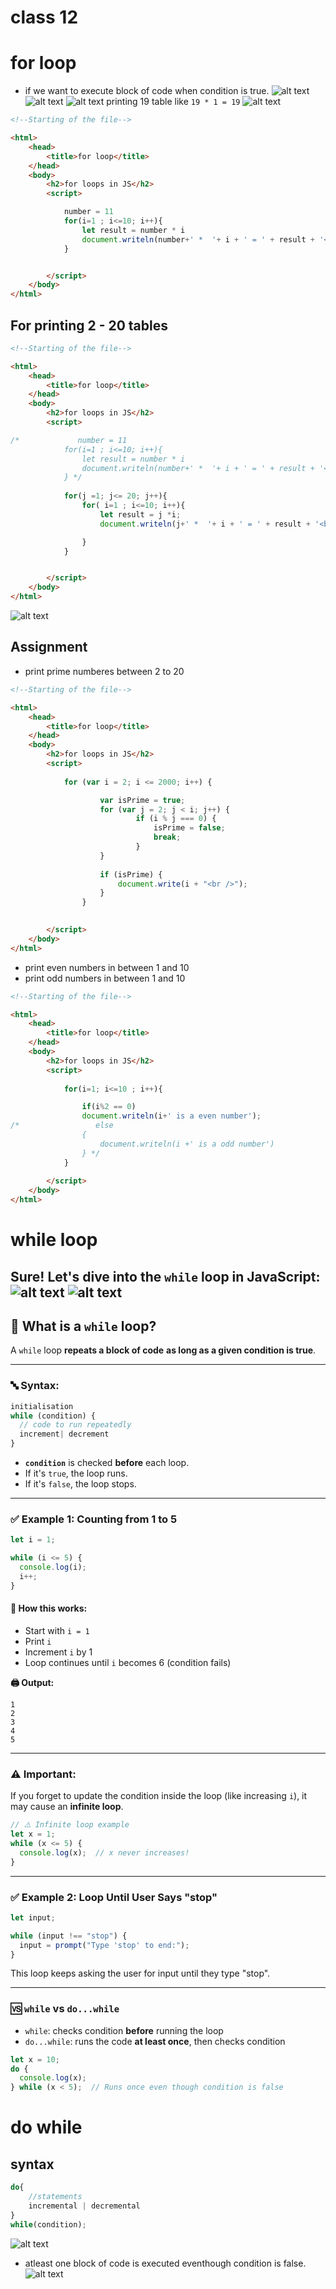 # class 12
# for loop
* if we want to execute block of code when condition is true.
![alt text](images/img1.png)
![alt text](images/img2.png)
![alt text](images/img3.png)
printing 19 table like `19 * 1 = 19`
![alt text](images/img4.png)
```html
<!--Starting of the file-->

<html>
    <head>
        <title>for loop</title>
    </head>
    <body>
        <h2>for loops in JS</h2>
        <script>

            number = 11
            for(i=1 ; i<=10; i++){
                let result = number * i
                document.writeln(number+' *  '+ i + ' = ' + result + '<br>')
            }


        </script>
    </body>
</html>
```
## For printing 2 - 20 tables
```html
<!--Starting of the file-->

<html>
    <head>
        <title>for loop</title>
    </head>
    <body>
        <h2>for loops in JS</h2>
        <script>

/*             number = 11
            for(i=1 ; i<=10; i++){
                let result = number * i
                document.writeln(number+' *  '+ i + ' = ' + result + '<br>')
            } */
            
            for(j =1; j<= 20; j++){
                for( i=1 ; i<=10; i++){
                    let result = j *i;
                    document.writeln(j+' *  '+ i + ' = ' + result + '<br>')

                }
            }


        </script>
    </body>
</html>
```
![alt text](images/img5.png)
## Assignment
* print prime numberes between 2 to 
20
```html
<!--Starting of the file-->

<html>
    <head>
        <title>for loop</title>
    </head>
    <body>
        <h2>for loops in JS</h2>
        <script>
            
            for (var i = 2; i <= 2000; i++) {

                    var isPrime = true;
                    for (var j = 2; j < i; j++) {
                            if (i % j === 0) {
                                isPrime = false;
                                break;
                            }
                    }
                    
                    if (isPrime) {
                        document.write(i + "<br />");
                    }
                }

        
        </script>
    </body>
</html>
```
* print even numbers in between 1 and 10
* print odd numbers in between 1 and 10
```html
<!--Starting of the file-->

<html>
    <head>
        <title>for loop</title>
    </head>
    <body>
        <h2>for loops in JS</h2>
        <script>
            
            for(i=1; i<=10 ; i++){

                if(i%2 == 0)
                document.writeln(i+' is a even number');
/*                 else
                {
                    document.writeln(i +' is a odd number')
                } */
            }
        
        </script>
    </body>
</html>
```
  


  # while loop
  Sure! Let's dive into the **`while` loop** in JavaScript:
![alt text](images/img6.png)
![alt text](images/img7.png)
---

## 🔁 What is a `while` loop?

A `while` loop **repeats a block of code** **as long as a given condition is true**.

---

### 🔤 Syntax:

```javascript
initialisation 
while (condition) {
  // code to run repeatedly
  increment| decrement
}
```

* **`condition`** is checked **before** each loop.
* If it's `true`, the loop runs.
* If it's `false`, the loop stops.

---

### ✅ Example 1: Counting from 1 to 5

```javascript
let i = 1;

while (i <= 5) {
  console.log(i);
  i++;
}
```

#### 🧠 How this works:

* Start with `i = 1`
* Print `i`
* Increment `i` by 1
* Loop continues until `i` becomes 6 (condition fails)

**🖨 Output:**

```
1
2
3
4
5
```

---

### ⚠️ Important:

If you forget to update the condition inside the loop (like increasing `i`), it may cause an **infinite loop**.

```javascript
// ⚠️ Infinite loop example
let x = 1;
while (x <= 5) {
  console.log(x);  // x never increases!
}
```

---

### ✅ Example 2: Loop Until User Says "stop"

```javascript
let input;

while (input !== "stop") {
  input = prompt("Type 'stop' to end:");
}
```

This loop keeps asking the user for input until they type "stop".

---

### 🆚 `while` vs `do...while`

* `while`: checks condition **before** running the loop
* `do...while`: runs the code **at least once**, then checks condition

```javascript
let x = 10;
do {
  console.log(x);
} while (x < 5);  // Runs once even though condition is false
```

# do while
## syntax
```js
do{
    //statements
    incremental | decremental 
}
while(condition);
```
![alt text](images/img8.png)
* atleast one block of code is executed eventhough condition is false.
![alt text](images/img9.png)
 